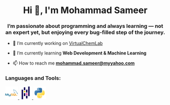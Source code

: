 <h1 align="center">Hi 👋, I'm Mohammad Sameer</h1>
<h3 align="center">I’m passionate about programming and always learning — not an expert yet, but enjoying every bug-filled step of the journey.</h3>

- 🔭 I’m currently working on [VirtualChemLab](https://github.com/IAMSMR007/VirtualChemLab)

- 🌱 I’m currently learning **Web Development & Machine Learning**

- 📫 How to reach me **mohammad.sameer@myyahoo.com**


<p align="left">
</p>

<h3 align="left">Languages and Tools:</h3>
<p align="left"> <a href="https://www.mysql.com/" target="_blank" rel="noreferrer"> <img src="https://raw.githubusercontent.com/devicons/devicon/master/icons/mysql/mysql-original-wordmark.svg" alt="mysql" width="40" height="40"/> </a> <a href="https://pandas.pydata.org/" target="_blank" rel="noreferrer"> <img src="https://raw.githubusercontent.com/devicons/devicon/2ae2a900d2f041da66e950e4d48052658d850630/icons/pandas/pandas-original.svg" alt="pandas" width="40" height="40"/> </a> <a href="https://www.python.org" target="_blank" rel="noreferrer"> <img src="https://raw.githubusercontent.com/devicons/devicon/master/icons/python/python-original.svg" alt="python" width="40" height="40"/> </a> </p>
